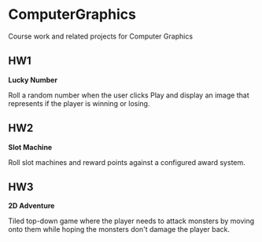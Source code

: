 # ComputerGraphics
 Course work and related projects for Computer Graphics

## HW1
**Lucky Number**

Roll a random number when the user clicks Play and display an image that represents if the player is winning or losing.

## HW2
**Slot Machine**

Roll slot machines and reward points against a configured award system.


## HW3
**2D Adventure**

Tiled top-down game where the player needs to attack monsters by moving onto them while hoping the monsters don't damage the player back.

